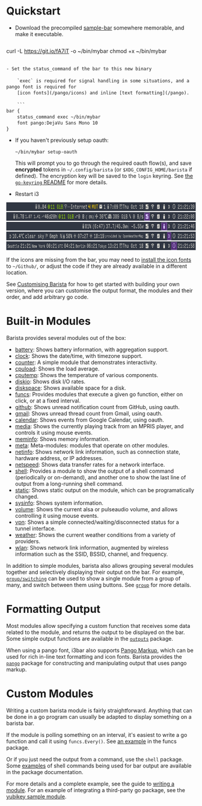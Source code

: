 <!-- untitled -->
# Quickstart

- Download the precompiled [sample-bar](https://github.com/soumya92/barista/blob/master/samples/sample-bar/sample-bar.go)
	somewhere memorable, and make it executable.

	```shell
curl -L https://git.io/fA7iT -o ~/bin/mybar
chmod +x ~/bin/mybar
```

- Set the status_command of the bar to this new binary

	`exec` is required for signal handling in some situations, and a pango font is required for
	[icon fonts](/pango/icons) and inline [text formatting](/pango).

	```
bar {
	status_command exec ~/bin/mybar
	font pango:DejaVu Sans Mono 10
}
```

- If you haven't previously setup oauth:

  ```shell
  ~/bin/mybar setup-oauth
  ```

  This will prompt you to go through the required oauth flow(s), and save **encrypted** tokens in
  `~/.config/barista` (or `$XDG_CONFIG_HOME/barista` if defined). The encryption key will be saved
  to the `login` keyring. See [the `go-keyring` README](https://github.com/zalando/go-keyring#linux) for more details.

- Restart i3

<div style="text-align: center">
	<img src="/assets/images/modal-summary-screenshot.png" alt="Screenshot of sample bar in summary mode" height="23" /><br />
	<img src="/assets/images/modal-sysinfo-screenshot.png" alt="Screenshot of sample bar in sysinfo mode" height="23" /><br />
	<img src="/assets/images/modal-battery-screenshot.png" alt="Screenshot of sample bar in battery mode" height="23" /><br />
	<img src="/assets/images/modal-weather-screenshot.png" alt="Screenshot of sample bar in weather mode" height="23" /><br />
	<img src="/assets/images/modal-timezones-screenshot.png" alt="Screenshot of sample bar in timezones mode" height="23" />
</div>

If the icons are missing from the bar, you may need to [install the icon fonts](/pango/icons#default-installation)
to `~/Github/`, or adjust the code if they are already available in a different location.

See [Customising Barista](/docs/customising) for how to get started with building your own version,
where you can customise the output format, the modules and their order, and add arbitrary go code.

# Built-in Modules

Barista provides several modules out of the box:

- [battery](/modules/battery): Shows battery information, with aggregation support.
- [clock](/modules/clock): Shows the date/time, with timezone support.
- [counter](/modules/counter): A simple module that demonstrates interactivity.
- [cpuload](/modules/cpuload): Shows the load average.
- [cputemp](/modules/cputemp): Shows the temperature of various components.
- [diskio](/modules/diskio): Shows disk I/O rates.
- [diskspace](/modules/diskspace): Shows available space for a disk.
- [funcs](/modules/funcs): Provides modules that execute a given go function,
	either on click, or at a fixed interval.
- [github](/modules/github): Shows unread notification count from GitHub, using oauth.
- [gmail](/modules/gsuite/gmail): Shows unread thread count from Gmail, using oauth.
- [calendar](/modules/gsuite/calendar): Shows events from Google Calendar, using oauth.
- [media](/modules/media): Shows the currently playing track from an MPRIS player,
	and controls it using mouse events.
- [meminfo](/modules/meminfo): Shows memory information.
- [meta](/modules/meta): Meta-modules: modules that operate on other modules.
- [netinfo](/modules/netinfo): Shows network link information, such as connection state,
	hardware address, or IP addresses.
- [netspeed](/modules/netspeed): Shows data transfer rates for a network interface.
- [shell](/modules/shell): Provides a module to show the output of a shell command (periodically or on-demand),
	and another one to show the last line of output from a long-running shell command.
- [static](/modules/static): Shows static output on the module, which can be programatically changed.
- [sysinfo](/modules/sysinfo): Shows system information.
- [volume](/modules/volume): Shows the current alsa or pulseaudio volume,
	and allows controlling it using mouse events.
- [vpn](/modules/vpn): Shows a simple connected/waiting/disconnected status for a tunnel interface.
- [weather](/modules/weather): Shows the current weather conditions from a variety of providers.
- [wlan](/modules/wlan): Shows network link information, augmented by wireless information
	such as the SSID, BSSID, channel, and frequency.

In addition to simple modules, barista also allows grouping several modules together and selectively
displaying their output on the bar. For example, [`group/switching`](/group/switching) can be used to
show a single module from a group of many, and switch between them using buttons. See [`group`](/group)
for more details.

# Formatting Output

Most modules allow specifying a custom function that receives some data related to the module, and
returns the output to be displayed on the bar. Some simple output functions are available in the
[`outputs`](/outputs) package.

When using a pango font, i3bar also supports
[Pango Markup](https://developer.gnome.org/pango/stable/PangoMarkupFormat.html), which can be used
for rich in-line text formatting and icon fonts. Barista provides the [`pango`](/pango) package for
constructing and manipulating output that uses pango markup.

# Custom Modules

Writing a custom barista module is fairly straightforward. Anything that can be done in a go program
can usually be adapted to display something on a barista bar.

If the module is polling something on an interval, it's easiest to write a go function and call it
using `funcs.Every()`. See [an example](/modules/funcs#example-1) in the funcs package.

Or if you just need the output from a command, use the `shell` package. Some [examples](/modules/shell#examples)
of shell commands being used for bar output are available in the package documentation.

For more details and a complete example, see the guide to [writing a module](/docs/writing-a-module). For an example
of integrating a third-party go package, see the
[yubikey sample module](https://github.com/soumya92/barista/blob/master/samples/yubikey/yubikey.go).

